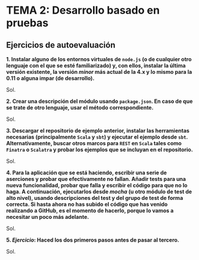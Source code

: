 # TEMA 2: Desarrollo basado en pruebas
## Ejercicios de autoevaluación

**1. Instalar alguno de los entornos virtuales de `node.js` (o de cualquier otro lenguaje con el que se esté familiarizado) y, con ellos, instalar la última versión existente, la versión *minor* más actual de la 4.x y lo mismo para la 0.11 o alguna impar (de desarrollo).**

Sol.

**2. Crear una descripción del módulo usando `package.json`. En caso de que se trate de otro lenguaje, usar el método correspondiente.**

Sol.

**3. Descargar el repositorio de ejemplo anterior, instalar las herramientas necesarias (principalmente `Scala` y `sbt`) y ejecutar el ejemplo desde `sbt`. Alternativamente, buscar otros marcos para `REST` en `Scala` tales como `Finatra` o `Scalatra` y probar los ejemplos que se incluyan en el repositorio.**

Sol.

**4. Para la aplicación que se está haciendo, escribir una serie de aserciones y probar que efectivamente no fallan. Añadir tests para una nueva funcionalidad, probar que falla y escribir el código para que no lo haga. A continuación, ejecutarlos desde *mocha* (u otro módulo de test de alto nivel), usando descripciones del test y del grupo de test de forma correcta. Si hasta ahora no has subido el código que has venido realizando a GitHub, es el momento de hacerlo, porque lo vamos a necesitar un poco más adelante.**

Sol.

**5. *Ejercicio*: Haced los dos primeros pasos antes de pasar al tercero.**

Sol.
